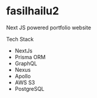 # fasilhailu2

Next JS powered portfolio website

Tech Stack

- NextJs
- Prisma ORM
- GraphQL
- Nexus
- Apollo
- AWS S3
- PostgreSQL
